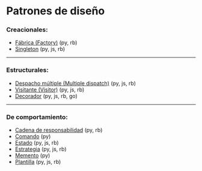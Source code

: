 # Patrones de diseño

### Creacionales:
- [Fábrica (Factory)](https://github.com/mondeja/fullstack/tree/master/backend/src/patrones_de_diseño/factory/) (py, rb)
- [Singleton](https://github.com/mondeja/fullstack/tree/master/backend/src/patrones_de_diseño/singleton/) (py, js, rb)

_________________________________________________
### Estructurales:
- [Despacho múltiple (Multiple dispatch)](https://github.com/mondeja/fullstack/tree/master/backend/src/patrones_de_diseño/multiple_dispatch/) (py, js, rb)
- [Visitante (Visitor)](https://github.com/mondeja/fullstack/tree/master/backend/src/patrones_de_diseño/visitor/) (py, js, rb)
- [Decorador](https://github.com/mondeja/fullstack/tree/master/backend/src/tipos/funciones/decoradores) (py, js, rb, go)

_________________________________________________
### De comportamiento:
- [Cadena de responsabilidad](https://github.com/mondeja/fullstack/tree/master/backend/src/patrones_de_diseño/chain_of_responsibility/) (py, rb)
- [Comando](https://github.com/mondeja/fullstack/tree/master/backend/src/patrones_de_diseño/command/) (py)
- [Estado](https://github.com/mondeja/fullstack/tree/master/backend/src/patrones_de_diseño/state/) (py, js, rb)
- [Estrategia](https://github.com/mondeja/fullstack/tree/master/backend/src/patrones_de_diseño/strategy/) (py, js, rb)
- [Memento](https://github.com/mondeja/fullstack/tree/master/backend/src/patrones_de_diseño/memento/) (py)
- [Plantilla](https://github.com/mondeja/fullstack/tree/master/backend/src/patrones_de_diseño/template/) (py, js, rb)